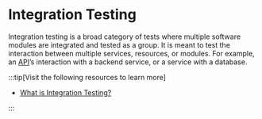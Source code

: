 # Integration Testing

Integration testing is a broad category of tests where multiple software modules are integrated and tested as a group. It is meant to test the interaction between multiple services, resources, or modules. For example, an [API](../apis/index.md)’s interaction with a backend service, or a service with a database.

:::tip[Visit the following resources to learn more]

- [What is Integration Testing?](https://www.guru99.com/integration-testing.html)

:::
